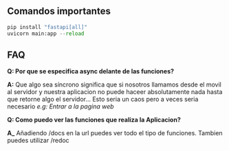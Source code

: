 ## Comandos importantes
```python
pip install "fastapi[all]"
uvicorn main:app --reload
```


## FAQ

**Q: Por que se especifica async delante de las funciones?**

**A:** Que algo sea síncrono significa que si nosotros llamamos desde el movil al servidor y nuestra aplicacion no puede haceer absolutamente nada hasta que retorne algo el servidor... Esto seria un caos pero a veces seria necesario *e.g: Entrar a la pagina web*

**Q: Como puedo ver las funciones que realiza la Aplicacion?**

**A_** Añadiendo /docs en la url puedes ver todo el tipo de funciones. Tambien puedes utilizar /redoc